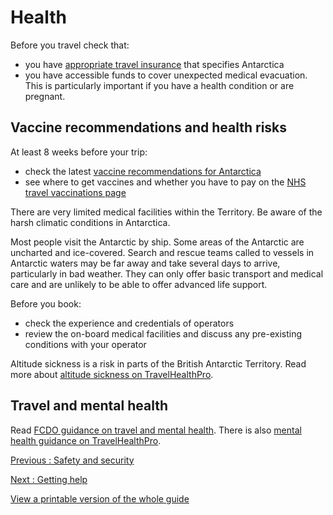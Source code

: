 # Health

Before you travel check that:

* you have [appropriate travel insurance](https://www.gov.uk/guidance/foreign-travel-insurance) that specifies Antarctica
* you have accessible funds to cover unexpected medical evacuation. This is particularly important if you have a health condition or are pregnant.

## Vaccine recommendations and health risks

At least 8 weeks before your trip:

* check the latest [vaccine recommendations for Antarctica](https://travelhealthpro.org.uk/country/9/antarctica#Vaccine_Recommendations)
* see where to get vaccines and whether you have to pay on the [NHS travel vaccinations page](https://www.nhs.uk/conditions/travel-vaccinations/)

There are very limited medical facilities within the Territory. Be aware of the harsh climatic conditions in Antarctica.

Most people visit the Antarctic by ship. Some areas of the Antarctic are uncharted and ice-covered. Search and rescue teams called to vessels in Antarctic waters may be far away and take several days to arrive, particularly in bad weather. They can only offer basic transport and medical care and are unlikely to be able to offer advanced life support.

Before you book:

* check the experience and credentials of operators
* review the on-board medical facilities and discuss any pre-existing conditions with your operator

Altitude sickness is a risk in parts of the British Antarctic Territory. Read more about [altitude sickness on TravelHealthPro](https://travelhealthpro.org.uk/factsheet/26/altitude-illness).

## Travel and mental health

Read [FCDO guidance on travel and mental health](https://www.gov.uk/guidance/foreign-travel-advice-for-people-with-mental-health-issues). There is also [mental health guidance on TravelHealthPro](https://travelhealthpro.org.uk/factsheet/85/travelling-with-mental-health-conditions).

[Previous
:
Safety and security](/foreign-travel-advice/antarctica-british-antarctic-territory/safety-and-security)

[Next
:
Getting help](/foreign-travel-advice/antarctica-british-antarctic-territory/getting-help)

[View a printable version of the whole guide](/foreign-travel-advice/antarctica-british-antarctic-territory/print)
